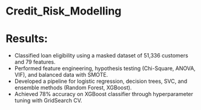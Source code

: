 # Credit_Risk_Modelling
# Results:
- Classified loan eligibility using a masked dataset of 51,336 customers and 79 features.
- Performed feature engineering, hypothesis testing (Chi-Square, ANOVA, VIF), and balanced data with SMOTE.
- Developed a pipeline for logistic regression, decision trees, SVC, and ensemble methods (Random Forest, XGBoost).
- Achieved 78% accuracy on XGBoost classifier through hyperparameter tuning with GridSearch CV.
